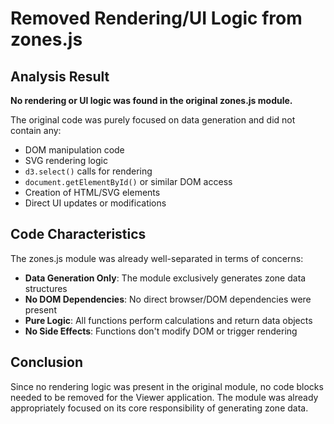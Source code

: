 # Removed Rendering/UI Logic from zones.js

## Analysis Result

**No rendering or UI logic was found in the original zones.js module.**

The original code was purely focused on data generation and did not contain any:

- DOM manipulation code
- SVG rendering logic  
- `d3.select()` calls for rendering
- `document.getElementById()` or similar DOM access
- Creation of HTML/SVG elements
- Direct UI updates or modifications

## Code Characteristics

The zones.js module was already well-separated in terms of concerns:

- **Data Generation Only**: The module exclusively generates zone data structures
- **No DOM Dependencies**: No direct browser/DOM dependencies were present
- **Pure Logic**: All functions perform calculations and return data objects
- **No Side Effects**: Functions don't modify DOM or trigger rendering

## Conclusion

Since no rendering logic was present in the original module, no code blocks needed to be removed for the Viewer application. The module was already appropriately focused on its core responsibility of generating zone data.